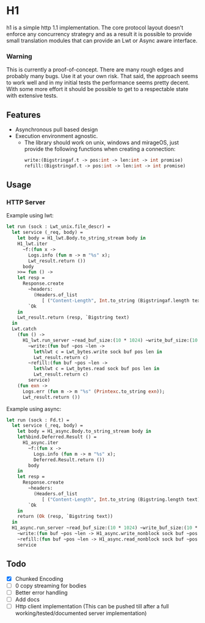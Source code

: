 # H1

h1 is a simple http 1.1 implementation. The core protocol layout doesn't enforce any concurrency strategry
and as a result it is possible to provide small translation modules that can provide an Lwt or Async aware interface.


### Warning
This is currently a proof-of-concept. There are many rough edges and probably many bugs. Use it at your own risk.
That said, the approach seems to work well and in my initial tests the performance seems pretty decent. With some more effort it should be possible to get to a respectable state with extensive tests.

## Features
* Asynchronous pull based design
* Execution environment agnostic.
    * The library should work on unix, windows and mirageOS, just provide the following functions when creating a connection:
        ```ocaml
        write:(Bigstringaf.t -> pos:int -> len:int -> int promise)
        refill:(Bigstringaf.t -> pos:int -> len:int -> int promise)
        ```

## Usage

### HTTP Server

Example using lwt:

<!-- $MDX file=example/main.ml,part=simple_server -->
```ocaml
let run (sock : Lwt_unix.file_descr) =
  let service (_req, body) =
    let body = H1_lwt.Body.to_string_stream body in
    H1_lwt.iter
      ~f:(fun x ->
        Logs.info (fun m -> m "%s" x);
        Lwt_result.return ())
      body
    >>= fun () ->
    let resp =
      Response.create
        ~headers:
          (Headers.of_list
             [ ("Content-Length", Int.to_string (Bigstringaf.length text)) ])
        `Ok
    in
    Lwt_result.return (resp, `Bigstring text)
  in
  Lwt.catch
    (fun () ->
      H1_lwt.run_server ~read_buf_size:(10 * 1024) ~write_buf_size:(10 * 1024)
        ~write:(fun buf ~pos ~len ->
          let%lwt c = Lwt_bytes.write sock buf pos len in
          Lwt_result.return c)
        ~refill:(fun buf ~pos ~len ->
          let%lwt c = Lwt_bytes.read sock buf pos len in
          Lwt_result.return c)
        service)
    (fun exn ->
      Logs.err (fun m -> m "%s" (Printexc.to_string exn));
      Lwt_result.return ())
```

Example using async:

<!-- $MDX file=example/main_async.ml,part=simple_server -->
```ocaml
let run (sock : Fd.t) =
  let service (_req, body) =
    let body = H1_async.Body.to_string_stream body in
    let%bind.Deferred.Result () =
      H1_async.iter
        ~f:(fun x ->
          Logs.info (fun m -> m "%s" x);
          Deferred.Result.return ())
        body
    in
    let resp =
      Response.create
        ~headers:
          (Headers.of_list
             [ ("Content-Length", Int.to_string (Bigstring.length text)) ])
        `Ok
    in
    return (Ok (resp, `Bigstring text))
  in
  H1_async.run_server ~read_buf_size:(10 * 1024) ~write_buf_size:(10 * 1024)
    ~write:(fun buf ~pos ~len -> H1_async.write_nonblock sock buf ~pos ~len)
    ~refill:(fun buf ~pos ~len -> H1_async.read_nonblock sock buf ~pos ~len)
    service
```

## Todo
- [x] Chunked Encoding
- [ ] 0 copy streaming for bodies
- [ ] Better error handling
- [ ] Add docs
- [ ] Http client implementation (This can be pushed till after a full working/tested/documented server implementation)
